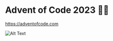 # Advent of Code 2023 🎅🎄

<https://adventofcode.com>

![Alt Text](https://media.giphy.com/media/SjqU4gjf6FYpa/giphy.gif)
